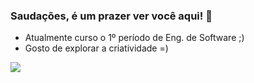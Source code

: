 ### Saudações, é um prazer ver você aqui! 🥰

-  Atualmente curso o 1º período de Eng. de Software ;)
-  Gosto de explorar a criatividade =)

<div>
  <a href="https://instagram.com/laah_nanes" target="_blank"><img src="https://img.shields.io/badge/-Instagram-%23E4405F?style=for-the-badge&logo=instagram&logoColor=white" target="_blank"></a>
</div>
